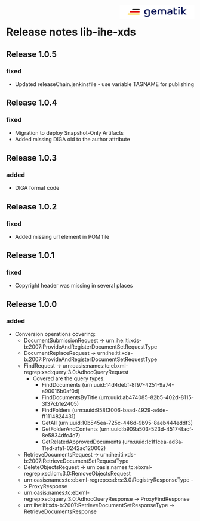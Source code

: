 <img align="right" width="200" height="37" src="Gematik_Logo_Flag_With_Background.png" alt="Gematik Logo"/> <br/>

# Release notes lib-ihe-xds

## Release 1.0.5

### fixed
- Updated releaseChain.jenkinsfile - use variable TAGNAME for publishing

## Release 1.0.4

### fixed
- Migration to deploy Snapshot-Only Artifacts
- Added missing DIGA oid to the author attribute

## Release 1.0.3

### added
- DIGA format code

## Release 1.0.2

### fixed
- Added missing url element in POM file

## Release 1.0.1

### fixed
- Copyright header was missing in several places

## Release 1.0.0

### added
- Conversion operations covering:
  - DocumentSubmissionRequest -> urn:ihe:iti:xds-b:2007:ProvideAndRegisterDocumentSetRequestType
  - DocumentReplaceRequest -> urn:ihe:iti:xds-b:2007:ProvideAndRegisterDocumentSetRequestType
  - FindRequest -> urn:oasis:names:tc:ebxml-regrep:xsd:query:3.0:AdhocQueryRequest
    - Covered are the query types:
      * FindDocuments (urn:uuid:14d4debf-8f97-4251-9a74-a90016b0af0d)
      * FindDocumentsByTitle (urn:uuid:ab474085-82b5-402d-8115-3f37cb1e2405)
      * FindFolders (urn:uuid:958f3006-baad-4929-a4de-ff1114824431)
      * GetAll (urn:uuid:10b545ea-725c-446d-9b95-8aeb444eddf3)
      * GetFolderAndContents (urn:uuid:b909a503-523d-4517-8acf-8e5834dfc4c7)
      * GetRelatedApprovedDocuments (urn:uuid:1c1f1cea-ad3a-11ed-afa1-0242ac120002)
  - RetrieveDocumentsRequest -> urn:ihe:iti:xds-b:2007:RetrieveDocumentSetRequestType
  - DeleteObjectsRequest -> urn:oasis:names:tc:ebxml-regrep:xsd:lcm:3.0:RemoveObjectsRequest
  - urn:oasis:names:tc:ebxml-regrep:xsd:rs:3.0:RegistryResponseType -> ProxyResponse
  - urn:oasis:names:tc:ebxml-regrep:xsd:query:3.0:AdhocQueryResponse -> ProxyFindResponse
  - urn:ihe:iti:xds-b:2007:RetrieveDocumentSetResponseType -> RetrieveDocumentsResponse

